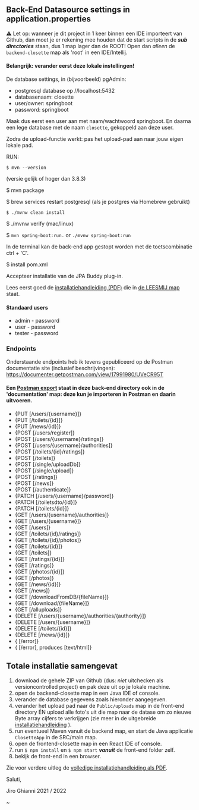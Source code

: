 ## Back-End Datasource settings in application.properties

⚠️ Let op: wanneer je dit project in 1 keer binnen een IDE importeert van Github, dan moet je er rekening mee houden dat de start scripts in de **_sub directories_** staan, dus 1 map lager dan de ROOT! Open dan _alleen_ de `backend-closette` map als 'root' in een IDE/Intellij.

#### Belangrijk: verander eerst deze lokale instellingen!

De database settings, in (bijvoorbeeld) pgAdmin:

- postgresql database op //localhost:5432
- databasenaam: closette
- user/owner: springboot
- password: springboot

Maak dus eerst een user aan met naam/wachtwoord springboot. En daarna een lege database met de naam `closette`, gekoppeld aan deze user.

Zodra de upload-functie werkt: pas het upload-pad aan naar jouw eigen lokale pad.

RUN:

`$ mvn --version`

(versie gelijk of hoger dan 3.8.3)

$ mvn package

$ brew services restart postgresql (als je postgres via Homebrew gebruikt)

`$ ./mvnw clean install`

$ ./mvnw verify (mac/linux)

$ `mvn spring-boot:run.` or `./mvnw spring-boot:run`

In de terminal kan de back-end app gestopt worden met de toetscombinatie ctrl + 'C'.

$ install pom.xml

Accepteer installatie van de JPA Buddy plug-in.

Lees eerst goed de [installatiehandleiding (PDF)](../LEESMIJ/installatiehandleiding-closette.pdf) die in [de LEESMIJ map](../LEESMIJ) staat.

#### Standaard users

- admin - password
- user - password
- tester - password

### Endpoints

Onderstaande endpoints heb ik tevens gepubliceerd op de Postman documentatie site (inclusief beschrijvingen):
https://documenter.getpostman.com/view/17991980/UVeCR95T

#### Een [Postman export](documentation/Jiro_Closette_data.postman_collection.json) staat in deze back-end directory ook in de 'documentation' map: deze kun je importeren in Postman en daarin uitvoeren.

- {PUT [/users/{username}]}
- {PUT [/toilets/{id}]}
- {PUT [/news/{id}]}
- {POST [/users/register]}
- {POST [/users/{username}/ratings]}
- {POST [/users/{username}/authorities]}
- {POST [/toilets/{id}/ratings]}
- {POST [/toilets]}
- {POST [/single/uploadDb]}
- {POST [/single/upload]}
- {POST [/ratings]}
- {POST [/news]}
- {POST [/authenticate]}
- {PATCH [/users/{username}/password]}
- {PATCH [/toiletsdto/{id}]}
- {PATCH [/toilets/{id}]}
- {GET [/users/{username}/authorities]}
- {GET [/users/{username}]}
- {GET [/users]}
- {GET [/toilets/{id}/ratings]}
- {GET [/toilets/{id}/photos]}
- {GET [/toilets/{id}]}
- {GET [/toilets]}
- {GET [/ratings/{id}]}
- {GET [/ratings]}
- {GET [/photos/{id}]}
- {GET [/photos]}
- {GET [/news/{id}]}
- {GET [/news]}
- {GET [/downloadFromDB/{fileName}]}
- {GET [/download/{fileName}]}
- {GET [/alluploads]}
- {DELETE [/users/{username}/authorities/{authority}]}
- {DELETE [/users/{username}]}
- {DELETE [/toilets/{id}]}
- {DELETE [/news/{id}]}
- { [/error]}
- { [/error], produces [text/html]}

## Totale installatie samengevat

1. download de gehele ZIP van Github (dus: _niet_ uitchecken als versioncontrolled project) en pak deze uit op je lokale machine.
2. open de backend-closette map in een Java IDE of console.
3. verander de database gegevens zoals hieronder aangegeven.
4. verander het upload pad naar de `Public/uploads` map in de front-end directory ÉN upload alle foto's uit die map naar de datase om zo nieuwe Byte array cijfers te verkrijgen (zie meer in de uitgebreide [installatiehandleiding](../LEESMIJ/installatiehandleiding-closette.pdf) ).
5. run eventueel Maven vanuit de backend map, en start de Java applicatie `ClosetteApp` in de SRC/main map.
6. open de frontend-closette map in een React IDE of console.
7. run `$ npm install` en `$ npm start` **_vanuit_** de front-end folder zelf.
8. bekijk de front-end in een browser.

Zie voor verdere uitleg de [volledige installatiehandleiding als PDF](../LEESMIJ/installatiehandleiding-closette.pdf).

Saluti,

Jiro Ghianni
2021 / 2022

~
